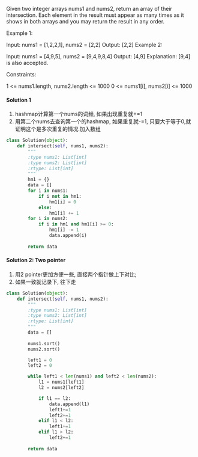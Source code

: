 Given two integer arrays nums1 and nums2, return an array of their intersection. Each element in the result must appear as many times as it shows in both arrays and you may return the result in any order.

 

Example 1:

Input: nums1 = [1,2,2,1], nums2 = [2,2]
Output: [2,2]
Example 2:

Input: nums1 = [4,9,5], nums2 = [9,4,9,8,4]
Output: [4,9]
Explanation: [9,4] is also accepted.
 

Constraints:

1 <= nums1.length, nums2.length <= 1000
0 <= nums1[i], nums2[i] <= 1000


#### Solution 1
1. hashmap计算第一个nums的词频, 如果出现重复就+=1
2. 用第二个nums去查询第一个的hashmap, 如果重复就-=1, 只要大于等于0,就证明这个是多次重复的情况.加入数组

```python
class Solution(object):
    def intersect(self, nums1, nums2):
        """
        :type nums1: List[int]
        :type nums2: List[int]
        :rtype: List[int]
        """
        hm1 = {}
        data = []
        for i in nums1:
            if i not in hm1:
                hm1[i] = 0
            else:
                hm1[i] += 1
        for i in nums2:
            if i in hm1 and hm1[i] >= 0:
                hm1[i] -= 1
                data.append(i)
        
        return data

```


#### Solution 2: Two pointer
1. 用2 pointer更加方便一些, 直接两个指针做上下对比;
2. 如果一致就记录下, 往下走

```python
class Solution(object):
    def intersect(self, nums1, nums2):
        """
        :type nums1: List[int]
        :type nums2: List[int]
        :rtype: List[int]
        """
        data = []
        
        nums1.sort()
        nums2.sort()

        left1 = 0
        left2 = 0

        while left1 < len(nums1) and left2 < len(nums2):
            l1 = nums1[left1]
            l2 = nums2[left2]

            if l1 == l2:
                data.append(l1)
                left1+=1
                left2+=1
            elif l1 < l2:
                left1+=1
            elif l1 > l2:
                left2+=1
        
        return data

```